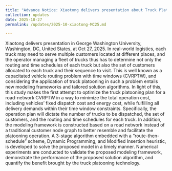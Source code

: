 ```yaml
---
title: "Advance Notice: Xiaotong delivers presentation about Truck Platooning and Vehicle Routing Problems in George Washington University, Washington, DC, United States, at Oct 27, 2025."
collection: updates
date: 2025-10-27
permalink: /updates/2025-10-xiaotong-MC25.md

---
```

Xiaotong  delivers presentation in George Washington University, Washington, DC, United States, at Oct 27, 2025.
In real-world logistics, each truck may need to serve multiple customers located at different places, and the operator managing a fleet of trucks thus has to determine not only the routing and time schedules of each truck but also the set of customers allocated to each truck and their sequence to visit. This is well known as a capacitated vehicle routing problem with time windows (CVRPTW), and considering the application of truck platooning in such a problem entails new modeling frameworks and tailored solution algorithms. In light of this, this study makes the first attempt to optimize the truck platooning plan for a road-network CVRPTW in a way to minimize the total operation cost, including vehicles’ fixed dispatch cost and energy cost, while fulfilling all delivery demands within their time window constraints. Specifically, the operation plan will dictate the number of trucks to be dispatched, the set of customers, and the routing and time schedules for each truck. In addition, the modeling framework is constructed based on a road network instead of a traditional customer node graph to better resemble and facilitate the platooning operation. A 3-stage algorithm embedded with a “route-then-schedule” scheme, Dynamic Programming, and Modified Insertion heuristic, is developed to solve the proposed model in a timely manner. Numerical experiments are conducted to validate the proposed modeling framework, demonstrate the performance of the proposed solution algorithm, and quantify the benefit brought by the truck platooning technology.
